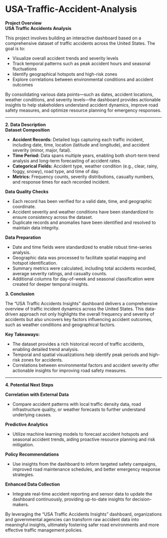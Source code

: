 # USA-Traffic-Accident-Analysis

**Project Overview  
USA Traffic Accidents Analysis**

This project involves building an interactive dashboard based on a comprehensive dataset of traffic accidents across the United States. The goal is to:

- Visualize overall accident trends and severity levels  
- Track temporal patterns such as peak accident hours and seasonal fluctuations  
- Identify geographical hotspots and high-risk zones  
- Explore correlations between environmental conditions and accident outcomes  

By consolidating various data points—such as dates, accident locations, weather conditions, and severity levels—the dashboard provides actionable insights to help stakeholders understand accident dynamics, improve road safety measures, and optimize resource planning for emergency responses.

---

**2. Data Description  
Dataset Composition**

- **Accident Records:** Detailed logs capturing each traffic incident, including date, time, location (latitude and longitude), and accident severity (minor, major, fatal).  
- **Time Period:** Data spans multiple years, enabling both short-term trend analysis and long-term forecasting of accident rates.  
- **Categorical Fields:** Accident type, weather condition (e.g., clear, rainy, foggy, snowy), road type, and time of day.  
- **Metrics:** Frequency counts, severity distributions, casualty numbers, and response times for each recorded incident.

**Data Quality Checks**

- Each record has been verified for a valid date, time, and geographic coordinate.  
- Accident severity and weather conditions have been standardized to ensure consistency across the dataset.  
- Duplicate records and anomalies have been identified and resolved to maintain data integrity.

**Data Preparation**

- Date and time fields were standardized to enable robust time-series analysis.  
- Geographic data was processed to facilitate spatial mapping and hotspot identification.  
- Summary metrics were calculated, including total accidents recorded, average severity ratings, and casualty counts.  
- Additional columns for day-of-week and seasonal classification were created for deeper temporal insights.


**3. Conclusion**

The “USA Traffic Accidents Insights” dashboard delivers a comprehensive overview of traffic incident dynamics across the United States. This data-driven approach not only highlights the overall frequency and severity of accidents but also uncovers key factors influencing accident outcomes, such as weather conditions and geographical factors.

**Key Takeaways:**

- The dataset provides a rich historical record of traffic accidents, enabling detailed trend analysis.  
- Temporal and spatial visualizations help identify peak periods and high-risk zones for accidents.  
- Correlations between environmental factors and accident severity offer actionable insights for improving road safety measures.

---

**4. Potential Next Steps**

**Correlation with External Data**

- Compare accident patterns with local traffic density data, road infrastructure quality, or weather forecasts to further understand underlying causes.

**Predictive Analytics**

- Utilize machine learning models to forecast accident hotspots and seasonal accident trends, aiding proactive resource planning and risk mitigation.

**Policy Recommendations**

- Use insights from the dashboard to inform targeted safety campaigns, improved road maintenance schedules, and better emergency response strategies.

**Enhanced Data Collection**

- Integrate real-time accident reporting and sensor data to update the dashboard continuously, providing up-to-date insights for decision-makers.

By leveraging the “USA Traffic Accidents Insights” dashboard, organizations and governmental agencies can transform raw accident data into meaningful insights, ultimately fostering safer road environments and more effective traffic management policies.
